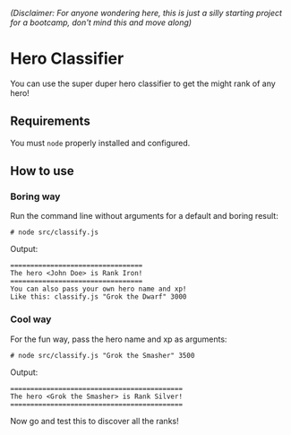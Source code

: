 *(Disclaimer: For anyone wondering here, this is just a silly starting project for a bootcamp, don't mind this and move along)*

# Hero Classifier
You can use the super duper hero classifier to get the might rank of any hero!

## Requirements
You must `node` properly installed and configured.

## How to use

### Boring way
Run the command line without arguments for a default and boring result:

    # node src/classify.js

Output:

    =================================
    The hero <John Doe> is Rank Iron!
    =================================
    You can also pass your own hero name and xp!
    Like this: classify.js "Grok the Dwarf" 3000

### Cool way
For the fun way, pass the hero name and xp as arguments:

    # node src/classify.js "Grok the Smasher" 3500

Output:

    ===========================================
    The hero <Grok the Smasher> is Rank Silver!
    ===========================================

Now go and test this to discover all the ranks!
